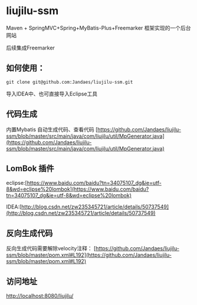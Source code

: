 # liujilu-ssm
Maven + SpringMVC+Spring+MyBatis-Plus+Freemarker 框架实现的一个后台网站

后续集成Freemarker


## 如何使用：
`git clone git@github.com:Jandaes/liujilu-ssm.git`

导入IDEA中、也可直接导入Eclipse工具

## 代码生成
内置Mybatis 自动生成代码、查看代码
[https://github.com/Jandaes/liujilu-ssm/blob/master/src/main/java/com/liujilu/util/MpGenerator.java](https://github.com/Jandaes/liujilu-ssm/blob/master/src/main/java/com/liujilu/util/MpGenerator.java)



## LomBok 插件
eclipse:[https://www.baidu.com/baidu?tn=34075107_dg&ie=utf-8&wd=eclipse%20lombok](https://www.baidu.com/baidu?tn=34075107_dg&ie=utf-8&wd=eclipse%20lombok)

IDEA:[http://blog.csdn.net/zw235345721/article/details/50737549](http://blog.csdn.net/zw235345721/article/details/50737549)


## 反向生成代码
反向生成代码需要解除velocity注释：
[https://github.com/Jandaes/liujilu-ssm/blob/master/pom.xml#L192](https://github.com/Jandaes/liujilu-ssm/blob/master/pom.xml#L192)

## 访问地址
[http://localhost:8080/liujilu/](http://localhost:8080/liujilu/)